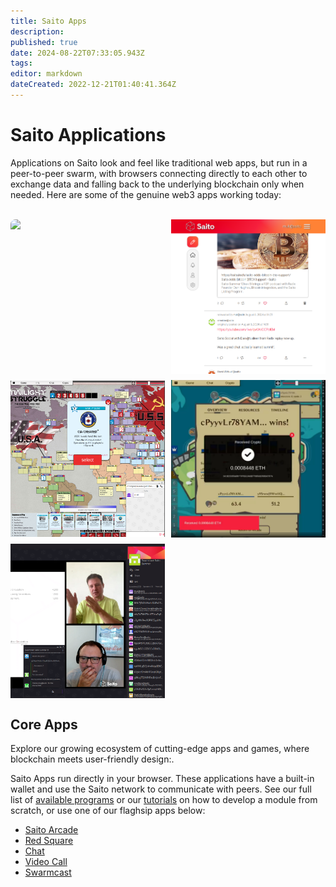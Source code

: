 ```yaml
---
title: Saito Apps
description: 
published: true
date: 2024-08-22T07:33:05.943Z
tags: 
editor: markdown
dateCreated: 2022-12-21T01:40:41.364Z
---
```


# Saito Applications

Applications on Saito look and feel like traditional web apps, but run in a peer-to-peer swarm, with browsers connecting directly to each other to exchange data and falling back to the underlying blockchain only when needed. Here are some of the genuine web3 apps working today:

<br>
<div style="display: grid; grid-template-columns: repeat(auto-fit, minmax(220px, 1fr)); grid-gap: 10px; max-width: 1000px; margin: 0 auto;">

   <div class="app_box" style="
        box-shadow: 0px 2px 4px var(--saito-bubble-shadow);
        height: min(250px, calc((100vw - 34.5rem) / 4));
        border-radius: 0.5rem; width: 100%;
        border: 1px solid var(--saito-border-color);
        position: relative;
        cursor: pointer;
        overflow: hidden;">
        <div class="app_img" style="
					height: 100%;
          width:100%">
					<img src="https://saito.io/twilight/img/arcade/arcade.jpg">
     		</div>
        <div class="app_title" style="
                                          --fa-font-brands: normal 400 1em/1 "Font Awesome 6 Brands";
    --fa-font-regular: normal 400 1em/1 "Font Awesome 6 Free";
    --fa-font-solid: normal 900 1em/1 "Font Awesome 6 Free";
    --calendar-width: 25rem;
    --calendar-minwidth: 10rem;
    --saito-gray: #eaeaef45;
    --saito-gray-mid: #444;
    --saito-complement: #1ff7d9;
    --saito-green: #3df71f;
    --saito-blue: #1f3df7;
    --saito-red: #f71f3d;
    --saito-white: #fff;
    --saito-black: #000;
    --saito-border-color-dark: #a5a5a5bb;
    --saito-border-radius: 0.5rem;
    --saito-black-faded: #1c1c23b5;
    --saito-arcade-overlay-background: #11101ed1;
    --saito-faded-icon-font: #6a6a6a;
    --saito-faded-icon-border: #d7d7d7;
    --saito-font: "visuelt-light";
    --saito-header-height: 7rem;
    --saito-width: 1200px;
    --saito-left-sidebar-width: 26rem;
    --saito-main-appspace-width: 70rem;
    --color-shadow-bubble-light: #0003;
    --shadow-shape-flat: 0 0 3px var(--color-complement);
    --shadow-standard: 0px 2px 4px var(--color-shadow-bubble);
    --shadow-dark: 0px 2px 4px var(--color-shadow-bubble);
    --shadow-shape-glow: 0 0 5px var(--color-complement);
    --shadow-shape-glow-big: 0 0 10px var(--color-complement);
    --shadow-chat-user: -4px 0px 2px -2px;
    --shadow-chat-user-self: 4px 0px 2px -2px;
    --shadow-chat-message-bottom: 0px 2px 4px var(--color-shadow-bubble);
    --text-shadow-normal: 1px 1px 3px;
    --header-readability-drop-shadow: drop-shadow(1px 1px 1px var(--saito-black));
    --color-black: #000;
    --color-white: #fff;
    --color-red: #f71f3d;
    --background-color-gray-transparent: #88888818;
    --background-color-gray-transparent-light: #4444;
    --dreamscape: linear-gradient(125deg, #e8001e 30%, #0000 55%, #ff8235 80%), linear-gradient(40deg, #f7009b, #f7009b, #f71f3d, #f71f3d, #e98eaf, #0000), linear-gradient(180deg, #e9ce93, #f71f3d);
    --background-saito-effects: linear-gradient(45deg, var(--color-primary) 0%, var(--color-secondary) 55%, var(--color-primary) 100%) transparent no-repeat left top / 400% auto;
    --saito-primary-background: linear-gradient(45deg, var(--saito-primary) 0%, var(--saito-secondary) 55%, var(--saito-primary) 100%) transparent no-repeat left top / 400% auto;
    --saito-font-default: "visuelt-light";
    --saito-font-thin: "visuelt-thin";
    --saito-font-extralight: "visuelt-extralight";
    --saito-font-medium: "visuelt-medium";
    --text-decoration-switch-global: underline;
    --font-size-tiny: 1.3rem;
    --font-size-medium: 1.5rem;
    --font-size-large: 2rem;
    --font-size-h1: 5rem;
    --font-size-h2: 4.5rem;
    --font-size-h3: 4rem;
    --font-size-h4: 3.5rem;
    --font-size-h5: 2.5rem;
    --font-size-h6: 2rem;
    --transition-instant: none;
    --transition-short: 0.2s;
    --transition-medium: 0.5s;
    --transition-long: 0.8s;
    --border-radius-sharp: 0.2rem;
    --border-radius-soft: 0.5rem;
    --border-radius-comfortable: 1.2rem;
    --border-radius-round: 1.5rem;
    --border-radius-voluptuous: 2.5rem;
    --border-radius-obscene: 5rem;
    --border-radius-top-only-soft: 0.5rem 0.5rem 0 0;
    --border-radius-top-only-round: 1.5rem 1.5rem 0 0;
    --border-radius-topleft-only-soft: 0.5rem 0 0 0;
    --border-radius-topleft-only-round: 1.5rem 0 0 0;
    --border-radius-offset: 0rem;
    --border-padding-small: 0.3rem;
    --border-padding-normal: 0.5rem;
    --border-padding-wide: 0.8rem;
    --border-padding-ultra-wide: 1rem;
    --border-padding-huge: 2rem;
    --border-thickness-thin: 1px;
    --border-thickness-medium: 2px;
    --border-thickness-thick: 3px;
    --border-thickness-fat: 5px;
    --background-color-shim-light: #0001;
    --background-color-shim-dark: #0009;
    --shadow-primary-button: var(--shadow-standard);
    --shadow-chat-popup: none;
    --shadow-overlay: var(--shadow-standard);
    --font-color-white: var(--color-white);
    --font-color-black: var(--color-black);
    --font-color-menu-hamburger-midsection: var(--font-color-inverse);
    --font-color-button-header-back: var(--font-color-white);
    --font-color-button-sidebar-chat-container-active-subtitle: var(--font-color-primary);
    --font-color-button-simple-contact: none;
    --font-color-button-hover-simple-contact: var(--font-color-inverse);
    --font-color-button-profile: none;
    --font-color-button-hover-profile: var(--font-color-inverse);
    --font-color-button-modal: none;
    --font-color-button-hover-modal: var(--color-primary);
    --font-color-button-module: var(--font-color-primary);
    --font-color-button-hover-module: none;
    --font-color-chat-popup: none;
    --font-color-chat-popup-remove-user: var(--font-color-secondary);
    --font-color-post-input: var(--font-color-primary);
    --font-color-post-info: var(--font-color-secondary);
    --font-color-post-icons: var(--color-primary);
    --font-color-post-controls: var(--font-color-secondary);
    --font-color-hover-post-icons: var(--color-secondarys);
    --font-color-hover-post-controls: var(--font-color-heavy);
    --font-color-form-input: var(--font-color-heavy);
    --font-color-form-input-body: none;
    --font-color-modal-confirm: none;
    --font-color-modal-contacts: none;
    --font-color-post-downward-arrow: var(--font-color-secondary);
    --font-color-modal-arcade-body: var(--font-color-inverse);
    --font-color-main-body: var(--font-color-primary);
    --font-color-chat-container-user-address: var(--font-color-primary);
    --font-color-a-link: var(--color-primary);
    --font-color-hover-a-link: var(--font-color-primary);
    --font-color-mention: var(--color-primary);
    --font-color-hover-mention: var(--font-color-primary);
    --font-color-post-link-description: var(--font-color-secondary);
    --font-color-post-link-title: var(--font-color-primary);
    --font-color-post-link-url: var(--font-color-primary);
    --font-color-post-saito-address: var(--font-color-primary);
    --font-color-post-notice: var(--font-color-secondary);
    --border-radius-text-input: var(--border-radius-sharp);
    --border-radius-modal-menu: var(--border-radius-sharp);
    --border-radius-module-menu: var(--border-radius-soft);
    --border-radius-overlay-menu: var(--border-radius-soft);
    --border-radius-menu-hamburger: var(--border-radius-topleft-only-soft);
    --border-radius-menu-hamburger-midsection: var(--border-radius-soft);
    --border-radius-sidebar-menu: var(--border-radius-soft);
    --border-radius-chat-menu: var(--border-radius-soft);
    --border-radius-chat-popup: var(--border-radius-top-only-soft);
    --border-radius-chat-popup-message-tag: var(--border-radius-soft);
    --border-radius-identicon: var(--border-radius-sharp);
    --border-radius-identicon-square: none;
    --border-radius-image-flex: var(--border-radius-sharp);
    --border-radius-selection-box: var(--border-radius-sharp);
    --border-radius-qr-code: var(--border-radius-soft);
    --border-radius-button-primary: var(--border-radius-soft);
    --border-radius-button-sidebar: var(--border-radius-soft);
    --border-radius-button-simple-contact: var(--border-radius-soft);
    --border-radius-button-hover-simple-contact: var(--border-radius-soft);
    --border-radius-button-profile: var(--border-radius-soft);
    --border-radius-button-hover-profile: var(--border-radius-soft);
    --border-radius-button-modal: var(--border-radius-soft);
    --border-radius-button-module: var(--border-radius-soft);
    --border-radius-button-wallet-control: var(--border-radius-soft);
    --border-radius-profile-banner: none;
    --border-radius-calendar-hover-days: var(--border-radius-sharp);
    --border-radius-calendar-hover-today: var(--border-radius-sharp);
    --border-radius-status-message: var(--border-radius-sharp);
    --border-radius-file-transfer: var(--border-radius-soft);
    --border-radius-arcade-game-list: var(--border-radius-soft);
    --border-radius-arcade-menu: var(--border-radius-soft);
    --border-radius-sidebar-game-module: var(--border-radius-soft);
    --border-radius-identicon-needed: var(--border-radius-sharp);
    --border-radius-progress-bar: var(--border-radius-soft);
    --border-radius-sidebar-chat-manager: var(--border-radius-soft);
    --border-radius-leaderboard-ranking: var(--border-radius-soft);
    --border-padding-sidebar-style: var(--border-padding-normal);
    --border-padding-style-leaderboard-ranking: ;
    --border-padding-overlay-post: var(--border-padding-ultra-wide);
    --border-thickness-general-dividers: var(--border-thickness-thin);
    --border-thickness-sidebar-menu: none;
    --border-thickness-modal-menu: var(--border-thickness-thin);
    --border-thickness-module-appinfo: var(--border-thickness-thin);
    --border-thickness-chat-menu: none;
    --border-thickness-identicon: var(--border-thickness-thin);
    --border-thickness-identicon-square: none;
    --border-thickness-identicon-square-profile: var(--border-thickness-medium);
    --border-thickness-chat-popup: var(--border-thickness-thin);
    --border-thickness-chat-popup-message-tag: var(--border-thickness-thin);
    --border-thickness-button-sidebar: none;
    --border-thickness-button-hover-sidebar: none;
    --border-thickness-button-sidebar-icons-inactive: var(--border-thickness-medium);
    --border-thickness-button-hover-sidebar-icons-inactive: var(--border-thickness-medium);
    --border-thickness-button-sidebar-icons-active: var(--border-thickness-medium);
    --border-thickness-button-hover-sidebar-icons-active: var(--border-thickness-medium);
    --border-thickness-button-chat-container: none;
    --border-thickness-button-chat-hover-container: none;
    --border-thickness-button-simple-contact: var(--border-thickness-thin);
    --border-thickness-button-hover-simple-contact: none;
    --border-thickness-button-profile: none;
    --border-thickness-button-hover-profile: none;
    --border-thickness-button-modal: var(--border-thickness-thin);
    --border-thickness-button-hover-modal: var(--border-thickness-thin);
    --border-thickness-button-module: var(--border-thickness-thin);
    --border-thickness-button-hover-module: var(--border-thickness-thin);
    --border-thickness-button-wallet-control: var(--border-thickness-thin);
    --border-thickness-button-hover-wallet-control: var(--border-thickness-thin);
    --border-thickness-alert-box: var(--border-thickness-thin);
    --border-thickness-calendar-event-inner: var(--border-thickness-thin);
    --border-thickness-post-input: var(--border-thickness-thin);
    --border-thickness-post-divider: var(--border-thickness-thin);
    --border-thickness-message-input: var(--border-thickness-medium);
    --border-thickness-overlay-input-area: var(--border-thickness-thin);
    --border-thickness-overlay-menu: none;
    --border-thickness-overlay-subform: var(--border-thickness-thin);
    --border-thickness-overlay-post: none;
    --border-thickness-status-message: var(--border-thickness-medium);
    --border-thickness-selection-box: var(--border-thickness-medium);
    --border-thickness-form-input: var(--border-thickness-thin);
    --border-thickness-form-input-checkbox: var(--border-thickness-thin);
    --border-thickness-qr-code: var(--border-thickness-medium);
    --border-thickness-post-link: var(--border-thickness-thin);
    --border-thickness-progress-bar: var(--border-thickness-thin);
    --border-thickness-leaderboard-position: var(--border-thickness-thin);
    --border-color-alert-box: var(--border-color-general-dividers);
    --border-color-icons-resize: var(--border-color-general-dividers);
    --border-color-post-input: var(--border-color-general-dividers);
    --border-color-post-dotted-line: var(--border-color-general-dividers);
    --border-color-post-divider: var(--border-color-general-dividers);
    --border-color-post-link: var(--border-color-general-dividers);
    --border-color-overlay-input-area: var(--border-color-general-dividers);
    --border-color-horizontal-rule: var(--border-color-general-dividers);
    --border-color-overlay-post: none;
    --border-color-module-appinfo: var(--border-color-general-dividers-dark);
    --border-color-icons-resize-horizontal: var(--color-white);
    --border-color-button-primary: transparent;
    --border-color-button-simple-contact: var(--border-color-general-dividers);
    --border-color-button-profile: var(--border-color-general-dividers);
    --border-color-button-hover-profile: var(--color-primary);
    --border-color-button-hover-simple-contact: none;
    --border-color-button-hover-primary: ;
    --border-color-button-hover-modal: ;
    --border-color-button-hover-module: var(--color-primary);
    --border-color-button-sidebar: ;
    --border-color-button-hover-sidebar: ;
    --border-color-button-sidebar-icons-inactive: var(--color-tint-dark);
    --border-color-button-hover-sidebar-icons-inactive: var(--color-tint-dark);
    --border-color-button-sidebar-icons-active: var(--color-tint-dark);
    --border-color-button-hover-sidebar-icons-active: var(--color-tint-dark);
    --border-color-button-chat-container: ;
    --border-color-button-hover-chat-container: ;
    --border-color-button-hover-wallet-control: ;
    --border-color-notification-status: var(--background-color-main);
    --border-color-calendar-event-inner: var(--background-color-main);
    --border-color-scrollbar-thumb: var(--color-primary);
    --border-color-status-message: var(--color-primary);
    --border-color-message-input: transparent;
    --border-color-qr-code: var(--color-primary);
    --border-color-league-primary: var(--color-primary);
    --border-color-progress-bar: var(--background-color-main);
    --border-color-leaderboard-position: var(--color-primary);
    --box-shadow-sidebar-elements: var(--shadow-standard);
    --text-shadow-progress-bar: var(--text-shadow-normal) var(--color-black);
    --box-shadow-alerts: var(--color-shadow-original);
    --background-color-ui-elements: var(--color-primary);
    --background-color-header: ;
    --background-color-header-menu: var(--background-color-main);
    --background-color-hover-post: var(--background-color-gray-transparent);
    --background-color-hover-post-preview: var(--color-highlight);
    --background-color-menu-hamburger-midsection: var(--font-color-primary);
    --background-mask-sidebar-game-module: var(--background-color-gray-transparent-light);
    --background-color-chat-popup-message: var(--background-color-main);
    --background-color-chat-popup-message-self: var(--background-color-main);
    --background-color-chat-popup-header: var(--color-base);
    --background-color-button-primary: var(--background-saito-effects);
    --background-color-button-hover-chat-popup-header: var(--color-primary);
    --background-color-button-modal: var(--color-base);
    --background-color-button-hover-module: ;
    --background-color-button-wallet-control: var(--background-color-main);
    --background-color-button-hover-wallet-control: var(--background-color-button-sidebar);
    --background-color-button-hover-leaderboard-ranking: var(--background-color-button-sidebar);
    --background-color-shim-warning: var(--background-color-shim-dark);
    --background-color-status-message: var(--background-color-ui-elements);
    --background-color-file-transfer: var(--color-base);
    --background-color-mode-arcade: var(--color-base);
    --background-color-identicon: var(--background-color-main);
    --unhover-border-color: rgba(0, 0, 0, 0.5);
    --unhover-text-color: rgba(255, 255, 255, 0.5);
    --unhover-background-color: rgba(0, 0, 0, 0.5);
    --hover-border-color: rgba(0, 0, 0, 0.8);
    --hover-text-color: rgba(255, 255, 255, 0.8);
    --hover-background-color: rgba(0, 0, 0, 0.8);
    --transition-delay: 0.5s;
    --saito-arcade-width: 1500px;
    --saito-arcade-background: linear-gradient(-45deg, #0f0020 50%, #08000b 100%);
    --saito-primary: #639;
    --saito-primary-transparent: #6397;
    --saito-secondary: #85b;
    --saito-font-color: #dedede;
    --saito-font-color-heavy: #ddd;
    --saito-font-color-light: #aaa;
    --saito-font-color-inverse: #1c1c23;
    --saito-profile-background: #22222269;
    --saito-border: 1px solid #c5c5c5bb;
    --saito-border-color: #426;
    --saito-background-color: #180c24;
    --saito-background-light: #140a1e;
    --saito-sidebar-element-background: #0004;
    --saito-hover-background: #6395;
    --saito-gray-transparent: #88888818;
    --saito-background-shim: #0008;
    --saito-dark-shim: #0009;
    --saito-light-shim: #0001;
    --saito-box-shadow: 0 0 0 1px var(--saito-border-color);
    --saito-form-box-shadow: 0 0 0 1px var(--saito-border-color);
    --saito-button-background: linear-gradient(45deg, #540e81, #b539e8);
    --saito-bubble-shadow: #000c;
    --saito-bubble-background: #213;
    --saito-modal-background: var(--saito-background-light);
    --saito-font-color-dark-modal: #efefef;
    --saito-heart-animation: url('/redsquare/images/heart-orange.png');
    --saito-heart-animation-clicked: url('/redsquare/images/heart-all-orange.png');
    --color-primary: #639;
    --color-secondary: #85b;
    --color-complement: #7f7f7f;
    --color-base: #1c1c23;
    --color-contrast: #aaa;
    --color-tint-primary: #ddd;
    --color-tint-dark: #3d3d3d;
    --color-highlight: #f71f3d;
    --color-shadow-primary: #1c1c23b5;
    --color-shadow-original: 0px 12px 17px 2px #00000024, 0px 5px 22px 4px #0000001f, 0px 7px 8px -4px #00000033;
    --style-shadow-form-box: 1px 1px 5px var(--border-color-general-dividers);
    --color-shadow-bubble: #000c;
    --background-color-main: #180c24;
    --background-color-light: #140a1e;
    --background-color-shim-normal: #0009;
    --font-color-primary: var(--color-tint-primary);
    --font-color-secondary: var(--color-complement);
    --font-color-heavy: var(--color-white);
    --font-color-inverse: var(--background-color-main);
    --font-color-paper-airplane: var(--font-color-secondary);
    --font-color-emoji: var(--font-color-secondary);
    --font-color-form-input-checkbox-checked: var(--font-color-primary);
    --font-color-chat-popup-likes: var(--font-color-primary);
    --font-color-hover-chat-popup-reply: var(--color-primary);
    --font-color-button-chat-popup-header: var(--font-color-primary);
    --font-color-button-hover-chat-popup-header: var(--color-white);
    --font-color-button-primary: var(--font-color-heavy);
    --font-color-button-hover-primary: var(--font-color-heavy);
    --font-color-button-sidebar: var(--color-secondary);
    --font-color-button-hover-sidebar: var(--font-color-heavy);
    --font-color-button-hover-chat-container: var(--color-tint-primary);
    --font-color-button-hover-modal-oldschool: var(--font-color-primary);
    --font-color-icons-left-sidebar: var(--font-color-primary);
    --font-color-hover-icons-left-sidebar: var(--font-color-heavy);
    --font-color-button-hover-wallet-control: var(--font-color-heavy);
    --font-color-button-chat-container: var(--font-color-primary);
    --font-color-calendar-today: var(--font-color-primary);
    --font-color-calendar-hover: var(--font-color-primary);
    --font-color-menu-hamburger: var(--font-color-heavy);
    --font-color-header-menu: var(--font-color-primary);
    --font-color-header-msg: var(--font-color-heavy);
    --font-color-progress-bar: var(--font-color-primary);
    --font-color-alert-box: var(--font-color-primary);
    --font-color-user-address: var(--font-color-heavy);
    --font-color-status-message: var(--font-color-heavy);
    --font-color-title-game: var(--font-color-primary);
    --font-color-title-game-details: var(--font-color-primary);
    --font-color-module-menu: var(--font-color-primary);
    --font-color-modal-menu-oldschool: var(--font-color-primary);
    --font-color-module-menu-header: var(--font-color-primary);
    --font-color-overlay-form-header: var(--font-color-primary);
    --font-color-overlay-form-text: var(--font-color-primary);
    --font-color-overlay-subform-recover: var(--font-color-primary);
    --font-color-button-wallet-control: var(--font-color-primary);
    --border-thickness-button-primary: var(--border-thickness-thin);
    --border-thickness-button-hover-primary: var(--border-thickness-thin);
    --border-color-general-dividers: var(--color-complement);
    --border-color-general-dividers-dark: var(--color-primary);
    --border-color-button-wallet-control: var(--color-complement);
    --border-color-button-modal: var(--color-complement);
    --border-color-button-module: var(--color-complement);
    --border-color-sidebar-menu: var(--color-tint-dark);
    --border-color-modal-menu: var(--color-primary);
    --border-color-module-menu: none;
    --border-color-overlay-menu: var(--color-primary);
    --border-color-overlay-subform: var(--color-tint-dark);
    --border-color-chat-menu: ;
    --border-color-identicon: var(--color-contrast);
    --border-color-identicon-square: ;
    --border-color-identicon-square-profile: var(--border-color-general-dividers);
    --border-color-chat-popup: var(--border-color-general-dividers);
    --border-color-chat-popup-bottom: var(--border-color-general-dividers);
    --border-color-chat-popup-message-tag: var(--border-color-general-dividers);
    --border-color-chat-popup-docked: var(--color-primary);
    --border-color-selection-box: var(--color-highlight);
    --border-color-form-input: var(--color-primary);
    --border-color-form-input-checkbox: var(--color-contrast);
    --background-color-sidebar-left: var(--color-shadow-bubble);
    --background-color-modal-menu: var(--background-color-main);
    --background-color-modal-menu-oldschool: none;
    --background-color-modal-contacts: var(--background-color-main);
    --background-color-module-menu: var(--background-color-main);
    --background-color-overlay-menu: var(--background-color-main);
    --background-color-overlay-menu-header: var(--color-base);
    --background-color-overlay-form-header: var(--color-base);
    --background-color-post: var(--background-color-main);
    --background-color-post-input: var(--background-color-main);
    --background-color-button-hover-primary: none;
    --background-color-button-sidebar: ;
    --background-color-button-sidebar-chat-active: var(--color-primary);
    --background-color-button-hover-chat-container: var(--color-primary);
    --background-color-button-simple-contact: none;
    --background-color-button-hover-simple-contact: var(--color-primary);
    --background-color-button-profile: none;
    --background-color-button-hover-profile: var(--color-primary);
    --background-color-button-hover-modal: none;
    --background-color-button-hover-modal-oldschool: var(--color-primary);
    --background-color-button-chat-popup-send: var(--background-color-main);
    --background-color-notification-status: var(--color-primary);
    --background-color-notification-status-after: var(--color-contrast);
    --background-color-alert-box: var(--background-color-main);
    --background-color-button-hover-sidebar: var(--color-primary);
    --background-color-camera: var(--color-primary);
    --background-color-calendar-today: var(--color-primary);
    --background-color-calendar-hover: var(--color-primary);
    --background-color-icon-close: var(--color-complement);
    --background-color-selection-box: var(--color-base);
    --background-color-hover-mention: var(--color-base);
    --background-color-form-input: var(--background-color-main);
    --background-color-form-input-checkbox-checked: var(--color-primary);
    --background-color-form-input-range: var(--color-primary);
    --background-color-qr-code: var(--color-base);
    --background-color-wallet-inputs: var(--background-color-main);
    --background-color-button-mod-arcade: var(--background-color-button-hover-wallet-control);
    --background-color-leaderboard-header: var(--background-color-light);
    --background-color-chat-container-open: ;
    --background-color-chat-module-sidebar-right-open: var(--background-color-main);
    --background-color-chat-module-sidebar-left: var(--background-color-main);
    --background-color-chat-module-main: var(--background-color-main);
    --background-color-chat-popup-main: var(--background-color-main);
    --background-color-chat-popup-subheader: var(--background-color-main);
    --background-color-chat-popup-input: var(--background-color-main);
    --background-color-hover-chat-popup-message-tag: var(--background-color-main);
    --saito-arcade-header-background: transparent;
    --saito-vh: 8.36px;
    line-height: 1.2;
    font-family: var(--saito-font);
    font-weight: 400;
    cursor: pointer;
    margin: 0;
    box-sizing: border-box;
    position: absolute;
    background-color: #000a;
    color: white;
    width: 100%;
    top: 0;
    left: 0px;
    font-size: 2.5rem;
    text-transform: uppercase;
    white-space: nowrap;
    overflow: hidden;
    text-overflow: ellipsis;
    height: 5rem;
    display: flex;
    align-items: center;
    justify-content: space-between;
    padding: 0 1.5rem;
    border-radius: 0.5rem 0.5rem 0 0;
    ">Twilight Struggle
     </div>
     </div>

  <div style="display: flex; justify-content: center; align-items: center;">
    <img src="/rs-square.png" alt="Image 4" style="max-width: 100%; max-height: 100%; object-fit: contain;">
  </div>
  <div style="display: flex; justify-content: center; align-items: center;">
    <img src="/ts.png" alt="Image 3" style="max-width: 100%; max-height: 100%; object-fit: contain;">
  </div>
  <div style="display: flex; justify-content: center; align-items: center;">
    <img src="/settlers-eth.png" alt="Image 2" style="max-width: 100%; max-height: 100%; object-fit: contain;">
  </div>
    <div style="display: flex; justify-content: center; align-items: center;">
    <img src="/swarmcast-square.png" alt="Image 1" style="max-width: 100%; max-height: 100%; object-fit: contain;">
  </div>
</div>



## Core Apps

Explore our growing ecosystem of cutting-edge apps and games, where blockchain meets user-friendly design:.

Saito Apps run directly in your browser. These applications have a built-in wallet and use the Saito network to communicate with peers. See our full list of [available programs](https://github.com/SaitoTech/saito-lite-rust/tree/master/mods) or our [tutorials](/tech/tutorials) on how to develop a module from scratch, or use one of our flaghsip apps below:

- [Saito Arcade](/tech/applications/arcade)
- [Red Square](/tech/applications/RedSquare)
- [Chat](/tech/applications/chat)
- [Video Call](/tech/applications/VideoCall)
- [Swarmcast](/tech/applications/Swarmcast)

<!--
## Games

There is a good amount of games running on the Saito platform now, and more to come that are currently in development, some of them have been made for members of the community. With Saito being an open-source project that is delighted to receive apps from other developers to run them in the network, this is just the tip of the iceberg for what is to come.

|     |     |     |     |     |     |
| --- | --- | --- | --- | --- | --- |
|     | [Chess](/tech/applications/chess) | [Blackjack](/tech/applications/Blackjack) |     | [Beleaguered Castle](/tech/applications/BeleagueredCastle) |     |
|     | [Epidemic](/tech/applications/epidemic) | [Mahjong](/tech/applications/Mahjong) |     | [Nintendo 64 (Emulator)](/tech/applications/n64) |     |
|     | [Poker](/tech/applications/poker) | [Quake 3](/tech/applications/quake3) |     | [Red Imperium](/tech/applications/redImperium) |     |
|     | [Solitrio](/tech/applications/solitrio) | [Saito Realm](/tech/applications/realm) |     | [Settlers of Saitoa](/tech/applications/settlers) |     |
|     | [Shogun](/tech/applications/Shogun) | [Wordblocks](/tech/applications/wordblocks) |     | [Saito Mania](/tech/applications/SaitoMania) |     |
|     | [Spider](/tech/applications/spider) | [Wuziqi](/tech/applications/wuziqi) |     | [Twilight Struggle](/tech/applications/twilightStruggle) |     |


While most of crypto uses a Web 2 model with token integrations or a federated model reliant on volunteer work, **Saito applications** operate in true, **peer-to-peer Web 3** and are self-funding.

Saito apps prove that premium and everyday applications can be stable and enjoyable under a genuine Web 3 model. Saito apps are open source, peer-to-peer, and end-to-end encrypted by default. To begin understanding why this is uniquely possible on Saito, it's crucial to understand [Saito Consensus](https://wiki.saito.io/en/consensus).
<ul>
  
  <li>  <a style="text-decoration:none" href="#arcade"> Saito Arcade </a> </li>
  
  <ul>
    <li> <a style='text-decoration:none' href='#betterBusiness'> Better Business Models </a> </li>
    <li> <a style='text-decoration:none' href='#mentalPoker'> Mental Poker </a> </li>
  </ul>
  
  <br>
  <li>  <a style="text-decoration:none" href="#socialMedia"> P2P Social Media </a> </li>
  
  <ul>
  	<li>  <a style="text-decoration:none" href="#redSquare"> Red Square </a> </li>
    <li>  <a style="text-decoration:none" href="#saitoTalk"> Saito Talk </a> </li>
    <li>  <a style="text-decoration:none" href="#saitoChat"> Saito Chat </a> </li>
  </ul>
  
  <br>
  <li> <a style="text-decoration:none" href="#comm"> Community Apps </a> </li>
  <li> <a style="text-decoration:none" href="#build"> Build Your Own </a> </li>
  
</ul>

## <div id="arcade"> Saito Arcade </div>

[Saito Arcade](https://saito.io/arcade/) is an open source game engine that runs as a fully-distributed peer-to-peer blockchain application in the browser. The arcade and its numerous games not only laid the groundwork for a more diverse suite of peer-to-peer applications but represents what we believe to be some of the richest and most genuine Web 3 experiences available to date.

Many of the games leverage sophisticated cryptographic [techniques](#mentalPoker) to ensure fair elements of chance can exist without the need for any third-party oversight. Games on Saito require some of the most advanced use of Saito's cryptographic suite in order to ensure fair play in **genuine, peer-to-peer Web 3** (rather than a centrally hosted [Gacha-style](https://en.wikipedia.org/wiki/Gacha_game) game with token integrations). 

All games, whether they rely on complex cryptographic interactivity or are simple single-player experiences, benefit from the Saito Consensus's natural ability to fund open source applications by allowing service providers to earn their share of payment for network bandwidth or service provided.

For these reasons the [Web3 Foundation](https://web3.foundation/) has recognized the Saito Game Engine as a standard for open, cryptographic gaming, where it successfully [applied](https://github.com/w3f/Grants-Program/blob/master/applications/saito-game-protocol-and-engine.md) and fulfilled requirements for its grants program.

> I like this idea and think it provides something REALLY valuable to the ecosystem, and takes blockchain gaming in a very different (and good!) direction
> - *[Bill Laboon](https://github.com/w3f/Grants-Program/pull/73#issuecomment-713638248), Head of Education and Grants at Web3 Foundation*

### <div id="betterBusiness"> Better Business Models </div>

High  quality games with significant followings often struggle to make money from digital sales. Companies like Apple and Google force developers to list games at extremely low prices to compete for visibility in their distribution channels, and then restrict how publishers can collect money from users.

Web 2 forces publishers to revert to selling physical editions, merchandise, access to lightly-veiled gambling boxes or tokens of questionable utility and origin. Saito blurs the line between developer and publisher through new and better business models which rid developers of the need to pay rent to centralized, digital storefronts.

Saito Arcade, and Saito generally, is an open index of applications which any node, full or lite, can earn fees for serving to users. Open source developers can thus route their application's transactions into the network and earn the larger part of that fee. Developers can simply and permissionlessly become their own publishers. Saito [revolutionizes](https://medium.com/@0xluminous/the-future-of-open-source-software-7c77592f8f24) open source monetization.

The best games may still gravitate towards free-to-play models, but alternative services and their monetization are not to be restricted: leader-boards, rankings, match-making services, and the like. Game designers on Saito have the freedom to experiment with different choices. Some games may be better off integrating decentralized advertising networks, or collecting micro-payments on a game-by-game or even a turn-by-turn basis.

### <div id="mentalPoker"> Mental Poker Techniques </div>

For question of how the Saito Game Engine allows multiple parties to fairly agree on the state of truly random elements necessary for many games on the arcade, the answer begins with [Mental Poker](https://people.csail.mit.edu/rivest/pubs/SRA81.pdf):

  <br>
<div style="display: flex; justify-content: center;">
    <img src="/mentalpoker.png" alt="Mental Poker; Adi Shamir, Ronald L. Rivest and Leanard M. Adleman; MASSACHUSETTS INSTITUTE OF TECHNOLOGY; ABSTRACT Can two potentially dishonest players play a fair game of poker without using any cards-for example, over the phone? This paper provides the following answers: 1. No. (Rigorous mathemmatical proof supplied.) 2. Yes. (Correct and complete protocol given.); Once there were two 'mental chess' experts who had become tired of their passtime. 'Let's play 'Mental Mpoker,' for variety' suggested one. 'Sure' said the other,' Just let me deal!'">
</div>

Indeed, the most direct use of the techniques which authors Rivest, Shamir and Adleman (RSA) devised are most directly employed and enhanced in Saito's very own, peer-to-peer, Web 3 Poker - available to [play](https://saito.io/arcade) on the arcade or to [audit](https://github.com/SaitoTech/saito-lite-rust/tree/master/mods/poker) on Github.

Mental Poker exploits the commutative properties of public key encryption schemes to encrypt and shuffle a deck of cards using the keys of each player, and then progressively decrypt card when they must be revealed. A more complete explanation can be sought via [Wikipedia](https://en.wikipedia.org/wiki/Mental_poker).

The Saito Arcade has taken the principles of Mental Poker and generalized and extended the technique to support several adversarial players and to encode and integrate arbitrary values which extend far past a simple game of Poker. Titles like *Twilight Struggle* and *Settlers of Saitoa* are two flagship examples.
  
<br>
<figure>
  <img src="/_endomyjz0ceirxfq1u0pftenz5gnrzb__anvslwa7o.webp" alt="An image of the board game 'Twilight Struggle,' featuring a Cold War World map with various tiles representing the state of play of countries and global affairs.">
  <figcaption style="opacity: 80%; text-align: center;"> Twilight Struggle on Saito proves that complex games can be played fairly p2p, without middlemen. </figcaption>
</figure>
    
Because Saito solves the *man-in-the-middle attack* (MITM) without the need for a trusted party, it is in the unique position to apply the techniques without sweeping related trust assumptions under the rug. The entire process, from peer discovery to setup to gameplay benefits uniquely from taking place on a universal broadcast layer like Saito blockchain.
    
Whereas many of these steps require a trusted party like Facebook to prevent MITM attacks, Saito does it trustlessly and in the open. While Mental Poker removes trust assumptions from the game, Saito removes trust assumptions from the network infrastructure, and thus can initiate a secure and affordable Web 3 experience through every layer of interaction.

For a more technical dive into how the current suite of games on Saito Arcade work, pay a visit to our [Github Repository](https://github.com/SaitoTech/saito-lite-rust/blob/dbd9d622c8cb69c682045b780c63207eed8d7bf1/docs/gaming/saito-game-engine/readme.md) or ask a question on Saito's social media platform [Red Square](https://saito.io/redsquare/).
  
  
* Visit the [Saito Arcade](https://saito.io/arcade/).


## <div id="socialMedia"> Social Media </div>
  
### <div id="redSquare"> Red Square </div>
  
[Red Square](https://saito.io/redsquare/) is the Web 3 public square leveraging the Saito Blockchain and its peer-to-peer capabilities. While it may appear to function like a standard Web 2 Twitter-clone, Red Square's processes have been heavily abstracted down to pure peer-to-peer interactions.
    
For this reason, Red Square achieves what other incumbents like Mastadon or Nostr have failed: an uncensorable public square without reliance on volunteers. Users of Red Square keep each other up to date and can remain online without the permission of any network nodes or central authorities.
 
<br><img src="/redsquare.png" alt="Screenshot of Red Square app: typing a reply with an emote to an image gallery post. Notification and home menus, chats, game invites, leaderboards, calender and more can be seen in the background.">
<br>
    
Like many Saito applications, Red Square uses a thoughtful mix of on and off chain protocols. Actions like publishing, liking, reposting and following are carried through public transactions while the re-propagation of that information is shared more discreetly between peers.
    
The usual features take on new meaning in Web 3: *Retweeting* actively rebroadcasts the post to other peers, *Following* subscribes to the data-stream of that user, and in an ecosystem with built-in DoS protections, a user's *Likes* are unlimited.
  
**Moderation in Web 3**
  
Red Square is as much the community's go-to hub as it is an experiment on the cutting edge of Web 3. One of the most interesting and difficult questions to answer with any public square, but especially a Web 3 site is: how is unsavory content moderated without reliance on centralized authorities?
  
Red Square is not centralized like *X,* nor is it federated like *Mastadon* or *Nostr,* it is a fully peer-to-peer social media platform. Since individual users are the fundamental unit of Red Square, it is approaching this question by starting with user choice:
  
 ![self-moderate.jpg](/self-moderate.jpg) 
  
If a user wishes to hide and refrain from rebroadcasting certain posts or accounts to their peers, they have that choice. As Red Square scales up we expect that being leaders in Web 3 will reveal yet unsolved problems and give way to more sophisticated solutions.
    
Spam and fraud prevention, curation and moderation tools are all ameneties users come to expect, but also the most effective avenues of traditional tech tyranny. Open source and opt-in mechanisms will be required to provide users desiring a more refined experience the ability to have it.
    
[Community Notes](https://vitalik.eth.limo/general/2023/08/16/communitynotes.html) is a great example of an open source tool which allows users to issue corrections on social media without oversight; tools like this will very likely be an important part of Red Square's, and Web 3's future.
    
* Visit [Red Square](https://saito.io/redsquare/)
  
The team is always open to [feedback](https://wiki.saito.io/en/community) and ideas.
  
    
### <div id="saitoTalk"> Saito Talk </div>
  
[Saito Talk](https://saito.io/videocall/) is a peer-to-peer, end-to-end encrypted video conferencing software for everyday use. No user account, phone number, credit card or personal information of any kind is required to use it - simply click the link and invite a friend. Saito Talk currently supports up to four callers.
    
[Transient Saito Transactions](https://wiki.saito.io/en/consensus#h-4-automatic-transaction-rebroadcasting-atr) securely bootstraps a STUN connection for the participants based around their public keys. Users then enjoy a fully private, fully encrypted video call independent of the node originally providing STUN services. 
  
![saito-talk.jpg](/saito-talk.jpg)

We encourage users of centralized conferencing or video call software concerned with privacy and open source values to head over to migrate to Saito Talk - it's only a few clicks away and partners can join via a one-click invitation link.
  
Saito Talk can be accessed directly via the above link or through [Red Square](https://saito.io/redsquare/): click on the hamburger menu and find the *Saito Talk* button:
<br>
<div style="display: flex; justify-content: center;">
    <img src="/howtosaitocall.gif" width="400" alt="Use hamburger menu then Saito Call button to use the app">
</div>
<br>
<br>
  
### <div id="saitoChat"> Saito Chat </div>
  
[Saito Chat](https://saito.io/chat/) is an end-to-end encrypted (with the exception of public chats) peer-to-peer chat client which leverages the Saito blockchain to securely find and initiate key exchanges with peers. While the premise is simple and familiar, the privacy implications are profound:
  
Unlike other chat applications which require a user account and sometimes even a phone number, Saito Chat offers sovereign account creation and access by merely opening the web page (as do all Saito apps); a public key is automatically and locally generated. Not only is account creation more private, open and secure, but so is the key exchange process:
  
While the key exchange for a Web 2 encrypted messaging application relies on a central authority to assert that the true owners of the encryption keys are who they claim to be, Saito, defends against the man-in-the-middle attack by making it prohibitively costly to censor users, thus making the public-key identity theft as expensive, and more so over time.
  
Users with the greatest need for security would be encouraged to delay sensitive messaging until the cost-to-attack the blockchain grows sufficiently large for the situation. Saito Chat demonstrates that the basic function as a leaderless yet secure public key infrastructure has compelling reason to exist beneath all of our basic online needs.
  
<img src="/saito-chat-feb24.png" alt="Screenshot of Saito Chat window. Several chat previews are shown on the left, an active 'Saito Community Chat' is displayed in the middle, and online members of said chat are displayed on the right.">
<br>

## <div id="comm"> Community Apps </div>

Many of the beloved Saito apps like [Beleaguered Castle](/tech/applications/BeleagueredCastle) and even [Red Square](/tech/applications/RedSquare) were built or spurred to life by community members.

The [community](https://wiki.saito.io/en/community/projects) page attempts to keep track of all Saito community efforts, including Saito Web 3 applications built by developers outside the Saito team. This section features a non-comprehensive list of noteworthy projects:

### Graffiti

[Graffiti](https://saito.io/graffiti/) is universal pixel canvas atop the Saito blockchain. Inspired by r/place, the application serves to test the social experiment in the context of Web 3.

*CD* (@abbababaababb on Telegram) takes credit for the current implementation with help from team developer [Daniel Worlton](https://saito.io/redsquare/?user_id=bmwguu4n2ReYRjUsJoxrY1j1vECo7fpSfJn3qt2zQ1Su).

![graffiti.png](/graffiti.png)

### Saito Mania

Saito Mania is a single player Saito-themed shoot em' up which can be accessed from the [Arcade](https://saito.io/arcade/). It features a fully-integrated leaderboard and sophisticated pacing despite its classic skeleton.

The game is a labor of love from community member [SaitoWeb3](https://twitter.com/SaitoWeb3) - [22jWAzPBoAqn9hUsec9UydbXvaj862qB6q4mBpa9Bex4P](https://saito.io/redsquare/?user_id=22jWAzPBoAqn9hUsec9UydbXvaj862qB6q4mBpa9Bex4P)

![saito-mania.jpg](/saito-mania.jpg)

### Beleaguered Castle Solitaire

Beleaguered Castle Solitaire is a puzzling variation on the classic. If grokking the Saito Whitepaper was easy for you, then you may be game for this challenging community created card conundrum. See how you stack up on the [Arcade](https://saito.io/arcade/).

![blgcastle.png](/blgcastle.png)

### Realms NFT Card Game

Realms is a strategic fantasy card game in development for the Saito Arcade. The artwork for the cards is in production thanks to [Darkus](https://twitter.com/Darkus0?s=09). The current development on cards can be watched on [Github](https://github.com/SaitoTech/graphics/tree/main/realms/cards).

Realms cards are distributed as NFTs and their launch marks the inaugural release of non-fungible tokens on the Saito network, with consensus development taking place alongside the artwork. Some highlights from the first batch of cards are shown below:

![realms-showcase.jpg](/realms-showcase.jpg)

### Livedocs

[Livedocs](https://github.com/mat888/saito-livedocs) is an interactive documentation application available for developers to install and tweak on their machines. The user interface shows some of the most important functions developers need to make dApps on Saito and allows the user to experiment with them in real time.

It also serves as a useful skeleton to quickly get started applying Saito's most powerful features. Feedback for Livedocs can be directed towards [Muk](https://saito.io/redsquare/?user_id=21Usr3tkmytn26ndmcGBHs8tKAKxLJ4RfKiL2SgZhSZy2).
<br>
<div style="display: flex; justify-content: center;">
  <img src="/livedocs.jpg">
  </div>


## <div id="build"> Build Your Own </div>
  
Those interested in building on Saito should start [here](/tech/building_apps). The SDK used to make the all apps on this page is fully available for anyone to begin using. It has built-in functions to interact with the blockchain, perform basic cryptography, establish peer-to-peer connections, perform secure p2p dice rolls and shuffles, and more.

Any developers seeking assistance or who want to offer feedback can reach the lead developers on [Red Square](https://saito.io/redsquare/), [Saito Community Chat](https://saito.io/chat/), [Saito Community Telegram](https://t.me/SaitoIO) or make an [issue](https://github.com/SaitoTech/saito-lite-rust/issues) on the Github. The team is thrilled to see what the community builds and values developer feedback.

<!--
![](/apps.png)

## Core Apps

Saito Applications are programs that run directly in your browser. These applications have a built-in wallet and use the Saito network to communicate with peers. See our full list of [available programs](https://github.com/SaitoTech/saito-lite-rust/tree/master/mods) or our [tutorials](/tech/tutorials) on how to develop a module from scratch, or check out our flagship applications below.


|     |     |     |
| --- | --- | --- |
|     | [Saito Arcade](/tech/applications/arcade) | [Red Square](/tech/applications/RedSquare) |
|     | [Chat](/tech/applications/chat) | [Encrypt](/tech/applications/encrypt) |
|     | [Video Call](/tech/applications/VideoCall)| [Registry (DNS)](/tech/applications/Registry (DNS)) |

## Games

There is a good amount of games running on the Saito platform now, and more to come that are currently in development, some of them have been made for members of the community. With Saito being an open-source project that is delighted to receive apps from other developers to run them in the network, this is just the tip of the iceberg for what is to come.

|     |     |     |     |     |     |
| --- | --- | --- | --- | --- | --- |
|     | [Chess](/tech/applications/chess) | [Blackjack](/tech/applications/Blackjack) |     | [Beleaguered Castle](/tech/applications/BeleagueredCastle) |     |
|     | [Epidemic](/tech/applications/epidemic) | [Mahjong](/tech/applications/Mahjong) |     | [Nintendo 64 (Emulator)](/tech/applications/n64) |     |
|     | [Poker](/tech/applications/poker) | [Quake 3](/tech/applications/quake3) |     | [Red Imperium](/tech/applications/redImperium) |     |
|     | [Solitrio](/tech/applications/solitrio) | [Saito Realm](/tech/applications/realm) |     | [Settlers of Saitoa](/tech/applications/settlers) |     |
|     | [Shogun](/tech/applications/Shogun) | [Wordblocks](/tech/applications/wordblocks) |     | [Saito Mania](/tech/applications/SaitoMania) |     |
|     | [Spider](/tech/applications/spider) | [Wuziqi](/tech/applications/wuziqi) |     | [Twilight Struggle](/tech/applications/twilightStruggle) |     |
-->

